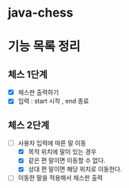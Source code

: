 # java-chess

# 기능 목록 정리

## 체스 1단계
- [x] 체스판 출력하기
- [x] 입력 : start 시작 , end 종료

## 체스 2단계
- [ ] 사용자 입력에 따른 말 이동
    - [x] 목적 위치에 말이 있는 경우
    - [x] 같은 편 말이면 이동할 수 없다.
    - [x] 상대 편 말이면 해당 위치로 이동한다.
- [ ] 이동한 말을 적용해서 체스판 출력
